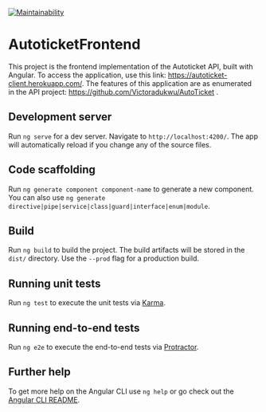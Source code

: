 [![Maintainability](https://api.codeclimate.com/v1/badges/aa7762cc0d88e728356d/maintainability)](https://codeclimate.com/github/Victoradukwu/autoticket-frontend/maintainability)

# AutoticketFrontend

This project is the frontend implementation of the Autoticket API, built with Angular. To access the application, use this link: https://autoticket-client.herokuapp.com/. The features of this application
are as enumerated in the API project: https://github.com/Victoradukwu/AutoTicket .

## Development server

Run `ng serve` for a dev server. Navigate to `http://localhost:4200/`. The app will automatically reload if you change any of the source files.

## Code scaffolding

Run `ng generate component component-name` to generate a new component. You can also use `ng generate directive|pipe|service|class|guard|interface|enum|module`.

## Build

Run `ng build` to build the project. The build artifacts will be stored in the `dist/` directory. Use the `--prod` flag for a production build.

## Running unit tests

Run `ng test` to execute the unit tests via [Karma](https://karma-runner.github.io).

## Running end-to-end tests

Run `ng e2e` to execute the end-to-end tests via [Protractor](http://www.protractortest.org/).

## Further help

To get more help on the Angular CLI use `ng help` or go check out the [Angular CLI README](https://github.com/angular/angular-cli/blob/master/README.md).
